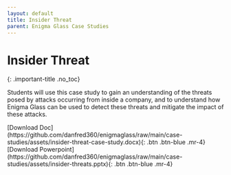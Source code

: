 ```yaml
---
layout: default
title: Insider Threat
parent: Enigma Glass Case Studies
---
```


# Insider Threat
{: .important-title .no_toc}

Students will use this case study to gain an understanding of the threats posed by attacks occurring from inside a company, and to understand how Enigma Glass can be used to detect these threats and mitigate the impact of these attacks. 

<span class="fs-3">
[Download Doc](https://github.com/danfred360/enigmaglass/raw/main/case-studies/assets/insider-threat-case-study.docx){: .btn .btn-blue .mr-4} [Download Powerpoint](https://github.com/danfred360/enigmaglass/raw/main/case-studies/assets/insider-threats.pptx){: .btn .btn-blue .mr-4}
</span>